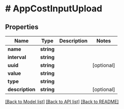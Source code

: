 # # AppCostInputUpload

## Properties

Name | Type | Description | Notes
------------ | ------------- | ------------- | -------------
**name** | **string** |  |
**interval** | **string** |  |
**uuid** | **string** |  | [optional]
**value** | **string** |  |
**type** | **string** |  |
**description** | **string** |  | [optional]

[[Back to Model list]](../../README.md#models) [[Back to API list]](../../README.md#endpoints) [[Back to README]](../../README.md)
